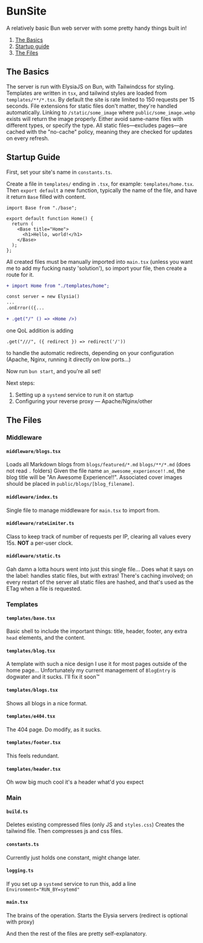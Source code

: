# BunSite

A relatively basic Bun web server with some pretty handy things built in!

1. [The Basics](#the-basics)
2. [Startup guide](#startup-guide)
3. [The Files](#the-files)

## The Basics

The server is run with ElysiaJS on Bun, with Tailwindcss for styling. 
Templates are written in `tsx`, and tailwind styles are loaded from `templates/**/*.tsx`.
By default the site is rate limited to 150 requests per 15 seconds.
File extensions for static files don't matter, they're handled automatically. Linking to `/static/some_image` where `public/some_image.webp` exists will return the image properly. Either avoid same-name files with different types, or specify the type.
All static files—excludes pages—are cached with the "no-cache" policy, meaning they are checked for updates on every refresh.

## Startup Guide

First, set your site's name in `constants.ts`.

Create a file in `templates/` ending in `.tsx`, for example: `templates/home.tsx`.
Then `export default` a new function, typically the name of the file, and have it return `Base` filled with content.
```tsx
import Base from "./base";

export default function Home() {
  return (
    <Base title="Home">
      <h1>Hello, world!</h1>
    </Base>
  );
};
```

All created files must be manually imported into `main.tsx` (unless you want me to add my fucking nasty 'solution'), so import your file, then create a route for it.
```diff
+ import Home from "./templates/home";

const server = new Elysia()
...
.onError(({...

+ .get("/" () => <Home />)
```
one QoL addition is adding
```tsx
.get("///", ({ redirect }) => redirect('/'))
```
to handle the automatic redirects, depending on your configuration (Apache, Nginx, running it directly on low ports...)

Now run `bun start`, and you're all set!

Next steps:
1. Setting up a `systemd` service to run it on startup
2. Configuring your reverse proxy — Apache/Nginx/other

## The Files

### Middleware

#### `middleware/blogs.tsx`

Loads all Markdown blogs from `blogs/featured/*.md` `blogs/**/*.md` (does not read `.` folders)
Given the file name `an_awesome_experience!!.md`, the blog title will be "An Awesome Experience!!".
Associated cover images should be placed in `public/blogs/[blog_filename]`.

#### `middleware/index.ts`

Single file to manage middleware for `main.tsx` to import from.

#### `middleware/rateLimiter.ts`

Class to keep track of number of requests per IP, clearing all values every 15s. **NOT** a per-user clock.

#### `middleware/static.ts`

Gah damn a lotta hours went into just this single file...
Does what it says on the label: handles static files, but with extras!
There's caching involved; on every restart of the server all static files are hashed, and that's used as the ETag when a file is requested.

### Templates

#### `templates/base.tsx`

Basic shell to include the important things: title, header, footer, any extra `head` elements, and the content.

#### `templates/blog.tsx`

A template with such a nice design I use it for most pages outside of the home page...
Unfortunately my current management of `BlogEntry` is dogwater and it sucks. I'll fix it soon:tm:

#### `templates/blogs.tsx`

Shows all blogs in a nice format.

#### `templates/e404.tsx`

The 404 page. Do modify, as it sucks.

#### `templates/footer.tsx`

This feels redundant.

#### `templates/header.tsx`

Oh wow big much cool it's a header what'd you expect

### Main

#### `build.ts`

Deletes existing compressed files (only JS and `styles.css`)
Creates the tailwind file.
Then compresses js and css files.

#### `constants.ts`

Currently just holds one constant, might change later.

#### `logging.ts`

If you set up a `systemd` service to run this, add a line `Environment="RUN_BY=sytemd"`

#### `main.tsx`

The brains of the operation. Starts the Elysia servers (redirect is optional with proxy)



And then the rest of the files are pretty self-explanatory.
